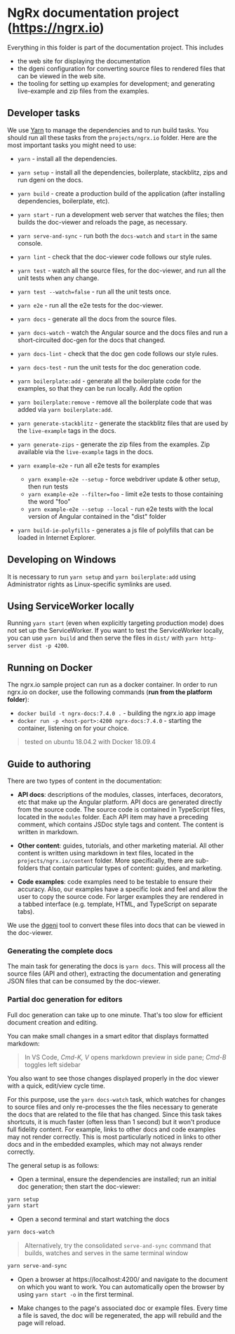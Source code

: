 # NgRx documentation project (https://ngrx.io)

Everything in this folder is part of the documentation project. This includes

- the web site for displaying the documentation
- the dgeni configuration for converting source files to rendered files that can be viewed in the web site.
- the tooling for setting up examples for development; and generating live-example and zip files from the examples.

## Developer tasks

We use [Yarn](https://yarnpkg.com) to manage the dependencies and to run build tasks.
You should run all these tasks from the `projects/ngrx.io` folder.
Here are the most important tasks you might need to use:

- `yarn` - install all the dependencies.
- `yarn setup` - install all the dependencies, boilerplate, stackblitz, zips and run dgeni on the docs.

- `yarn build` - create a production build of the application (after installing dependencies, boilerplate, etc).

- `yarn start` - run a development web server that watches the files; then builds the doc-viewer and reloads the page, as necessary.
- `yarn serve-and-sync` - run both the `docs-watch` and `start` in the same console.
- `yarn lint` - check that the doc-viewer code follows our style rules.
- `yarn test` - watch all the source files, for the doc-viewer, and run all the unit tests when any change.
- `yarn test --watch=false` - run all the unit tests once.
- `yarn e2e` - run all the e2e tests for the doc-viewer.

- `yarn docs` - generate all the docs from the source files.
- `yarn docs-watch` - watch the Angular source and the docs files and run a short-circuited doc-gen for the docs that changed.
- `yarn docs-lint` - check that the doc gen code follows our style rules.
- `yarn docs-test` - run the unit tests for the doc generation code.

- `yarn boilerplate:add` - generate all the boilerplate code for the examples, so that they can be run locally. Add the option
- `yarn boilerplate:remove` - remove all the boilerplate code that was added via `yarn boilerplate:add`.
- `yarn generate-stackblitz` - generate the stackblitz files that are used by the `live-example` tags in the docs.
- `yarn generate-zips` - generate the zip files from the examples. Zip available via the `live-example` tags in the docs.

- `yarn example-e2e` - run all e2e tests for examples

  - `yarn example-e2e --setup` - force webdriver update & other setup, then run tests
  - `yarn example-e2e --filter=foo` - limit e2e tests to those containing the word "foo"
  - `yarn example-e2e --setup --local` - run e2e tests with the local version of Angular contained in the "dist" folder

- `yarn build-ie-polyfills` - generates a js file of polyfills that can be loaded in Internet Explorer.

## Developing on Windows

It is necessary to run `yarn setup` and `yarn boilerplate:add` using Administrator rights as Linux-specific symlinks are used.

## Using ServiceWorker locally

Running `yarn start` (even when explicitly targeting production mode) does not set up the
ServiceWorker. If you want to test the ServiceWorker locally, you can use `yarn build` and then
serve the files in `dist/` with `yarn http-server dist -p 4200`.

## Running on Docker

The ngrx.io sample project can run as a docker container. 
In order to run ngrx.io on docker, use the following commands (**run from the platform folder**):  
* `docker build -t ngrx-docs:7.4.0 .` - building the ngrx.io app image
* `docker run -p <host-port>:4200 ngrx-docs:7.4.0` - starting the container, listening on *<host-port>* for your choice.
> tested on ubuntu 18.04.2 with Docker 18.09.4

## Guide to authoring

There are two types of content in the documentation:

- **API docs**: descriptions of the modules, classes, interfaces, decorators, etc that make up the Angular platform.
  API docs are generated directly from the source code.
  The source code is contained in TypeScript files, located in the `modules` folder.
  Each API item may have a preceding comment, which contains JSDoc style tags and content.
  The content is written in markdown.

- **Other content**: guides, tutorials, and other marketing material.
  All other content is written using markdown in text files, located in the `projects/ngrx.io/content` folder.
  More specifically, there are sub-folders that contain particular types of content: guides, and marketing.

- **Code examples**: code examples need to be testable to ensure their accuracy.
  Also, our examples have a specific look and feel and allow the user to copy the source code. For larger
  examples they are rendered in a tabbed interface (e.g. template, HTML, and TypeScript on separate
  tabs).

We use the [dgeni](https://github.com/angular/dgeni) tool to convert these files into docs that can be viewed in the doc-viewer.

### Generating the complete docs

The main task for generating the docs is `yarn docs`. This will process all the source files (API and other),
extracting the documentation and generating JSON files that can be consumed by the doc-viewer.

### Partial doc generation for editors

Full doc generation can take up to one minute. That's too slow for efficient document creation and editing.

You can make small changes in a smart editor that displays formatted markdown:

> In VS Code, _Cmd-K, V_ opens markdown preview in side pane; _Cmd-B_ toggles left sidebar

You also want to see those changes displayed properly in the doc viewer
with a quick, edit/view cycle time.

For this purpose, use the `yarn docs-watch` task, which watches for changes to source files and only
re-processes the the files necessary to generate the docs that are related to the file that has changed.
Since this task takes shortcuts, it is much faster (often less than 1 second) but it won't produce full
fidelity content. For example, links to other docs and code examples may not render correctly. This is
most particularly noticed in links to other docs and in the embedded examples, which may not always render
correctly.

The general setup is as follows:

- Open a terminal, ensure the dependencies are installed; run an initial doc generation; then start the doc-viewer:

```bash
yarn setup
yarn start
```

- Open a second terminal and start watching the docs

```bash
yarn docs-watch
```

> Alternatively, try the consolidated `serve-and-sync` command that builds, watches and serves in the same terminal window

```bash
yarn serve-and-sync
```

- Open a browser at https://localhost:4200/ and navigate to the document on which you want to work.
  You can automatically open the browser by using `yarn start -o` in the first terminal.

- Make changes to the page's associated doc or example files. Every time a file is saved, the doc will
  be regenerated, the app will rebuild and the page will reload.
